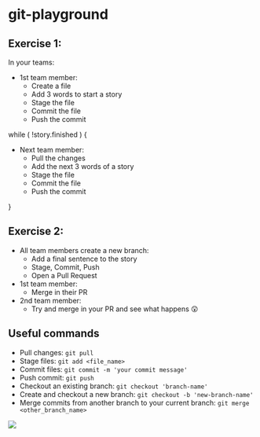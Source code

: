 # git-playground

## Exercise 1:

In your teams:
* 1st team member:
    * Create a file
    * Add 3 words to start a story
    * Stage the file
    * Commit the file
    * Push the commit

while ( !story.finished ) {
* Next team member:
    * Pull the changes
    * Add the next 3 words of a story
    * Stage the file
    * Commit the file
    * Push the commit
    
}

## Exercise 2:

* All team members create a new branch:
    * Add a final sentence to the story
    * Stage, Commit, Push
    * Open a Pull Request
* 1st team member:
    * Merge in their PR
* 2nd team member:
    * Try and merge in your PR and see what happens 😲

## Useful commands

* Pull changes: `git pull`
* Stage files: `git add <file_name>`
* Commit files: `git commit -m 'your commit message'`
* Push commit: `git push`
* Checkout an existing branch: `git checkout 'branch-name'`
* Create and checkout a new branch: `git checkout -b 'new-branch-name'`
* Merge commits from another branch to your current branch: `git merge <other_branch_name>`

![](https://miro.medium.com/max/800/1*RTgn1s0GY8r0rSPsAzf8NQ.png)